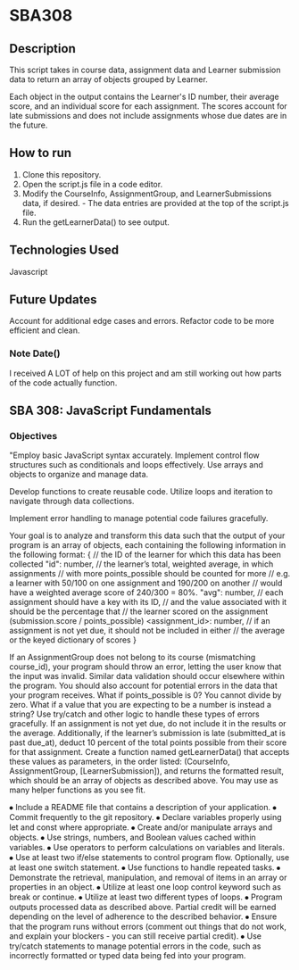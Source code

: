 # SBA308
## Description
This script takes in course data, assignment data and Learner submission data to return an array of objects grouped by Learner.<br>

Each object in the output contains the Learner's ID number, their average score, and an individual score for each assignment. The scores account for late submissions and does not include assignments whose due dates are in the future.

## How to run
1. Clone this repository.
2. Open the script.js file in a code editor.
3. Modify the CourseInfo, AssignmentGroup, and LearnerSubmissions data, if desired. - The data entries are provided at the top of the script.js file.
4. Run the getLearnerData() to see output.

## Technologies Used
Javascript

## Future Updates
Account for additional edge cases and errors.
Refactor code to be more efficient and clean.

### Note Date()
I received A LOT of help on this project and am still working out how parts of the code 
actually function.

## SBA 308: JavaScript Fundamentals

### Objectives
"Employ basic JavaScript syntax accurately.
Implement control flow structures such as conditionals and loops effectively.
Use arrays and objects to organize and manage data.

Develop functions to create reusable code.
Utilize loops and iteration to navigate through data collections.

Implement error handling to manage potential code failures gracefully.

Your goal is to analyze and transform this data such that the output of your program is an array of objects, each containing the following information in the following format:
{
    // the ID of the learner for which this data has been collected
    "id": number,
    // the learner’s total, weighted average, in which assignments
    // with more points_possible should be counted for more
    // e.g. a learner with 50/100 on one assignment and 190/200 on another
    // would have a weighted average score of 240/300 = 80%.
    "avg": number,
    // each assignment should have a key with its ID,
    // and the value associated with it should be the percentage that
    // the learner scored on the assignment (submission.score / points_possible)
    <assignment_id>: number,
    // if an assignment is not yet due, it should not be included in either
    // the average or the keyed dictionary of scores
}

If an AssignmentGroup does not belong to its course (mismatching course_id), your program should throw an error, letting the user know that the input was invalid. Similar data validation should occur elsewhere within the program.
You should also account for potential errors in the data that your program receives. What if points_possible is 0? You cannot divide by zero. What if a value that you are expecting to be a number is instead a string? 
Use try/catch and other logic to handle these types of errors gracefully.
If an assignment is not yet due, do not include it in the results or the average. Additionally, if the learner’s submission is late (submitted_at is past due_at), deduct 10 percent of the total points possible from their score for that assignment.
Create a function named getLearnerData() that accepts these values as parameters, in the order listed: (CourseInfo, AssignmentGroup, [LearnerSubmission]), and returns the formatted result, which should be an array of objects as described above.
You may use as many helper functions as you see fit.

⦁	Include a README file that contains a description of your application. 
⦁	Commit frequently to the git repository. 
⦁	Declare variables properly using let and const where appropriate. 
⦁	Create and/or manipulate arrays and objects.
⦁	Use strings, numbers, and Boolean values cached within variables. 
⦁	Use operators to perform calculations on variables and literals. 
⦁	Use at least two if/else statements to control program flow. Optionally, use at least one switch statement. 
⦁	Use functions to handle repeated tasks. 
⦁	Demonstrate the retrieval, manipulation, and removal of items in an array or properties in an object. 
⦁	Utilize at least one loop control keyword such as break or continue. 
⦁	Utilize at least two different types of loops. 
⦁	Program outputs processed data as described above. Partial credit will be earned depending on the level of adherence to the described behavior. 
⦁	Ensure that the program runs without errors (comment out things that do not work, and explain your blockers - you can still receive partial credit). 
⦁	Use try/catch statements to manage potential errors in the code, such as incorrectly formatted or typed data being fed into your program. 

